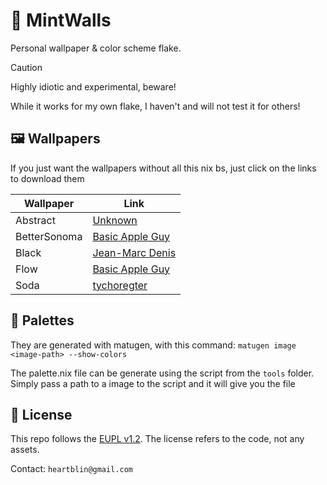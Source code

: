 <h1> 🌿 MintWalls </h1>

Personal wallpaper & color scheme flake.

> [!CAUTION]
> Highly idiotic and experimental, beware!
>
> While it works for my own flake, I haven't and will not test it for others!

## 🖼️ Wallpapers

If you just want the wallpapers without all this nix bs, just click on the links to download them

| Wallpaper    | Link |
| ------------ | ---- |
| Abstract     | [Unknown](https://i.imgur.com/Q8ZTZCH.png) |
| BetterSonoma | [Basic Apple Guy](https://static1.squarespace.com/static/5e949a92e17d55230cd1d44f/t/65ca8d7e72b2b13769ced989/1707773333181/BSonoma_Mac.png) |
| Black        | [Jean-Marc Denis](https://jmd.im/black) |
| Flow         | [Basic Apple Guy](https://basicappleguy.com/haberdashery/flow) |
| Soda         | [tychoregter](https://www.reddit.com/r/mac/comments/1fbkye2/i_made_a_set_of_wallpapers_for_mac_and_iphone/) |

## 🎨 Palettes

They are generated with matugen, with this command: ```matugen image <image-path> --show-colors```

The palette.nix file can be generate using the script from the ```tools``` folder. Simply pass a path to a image to the script and it will give you the file

## 📜 License

This repo follows the [EUPL v1.2](https://opensource.org/licenses/MIT). The license refers to the code, not any assets.

Contact: ```heartblin@gmail.com```
